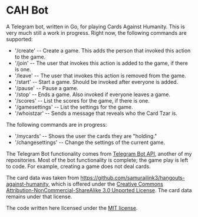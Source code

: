 # CAH Bot
A Telegram bot, written in Go, for playing Cards Against Humanity.  This is very much still a work in progress.  Right now, the following commands are supported:

- '/create' -- Create a game.  This adds the person that invoked this action to the game.
- '/join' -- The user that invokes this action is added to the game, if there is one.
- '/leave' -- The user that invokes this action is removed from the game.
- '/start' -- Start a game.  Should be invoked after everyone is added.
- '/pause' -- Pause a game.
- '/stop' -- Ends a game.  Also invoked if everyone leaves a game.
- '/scores' -- List the scores for the game, if there is one.
- '/gamesettings' -- List the settings for the game.
- '/whoistzar' -- Sends a message that reveals who the Card Tzar is.

The following commands are in progress:
- '/mycards' -- Shows the user the cards they are "holding."
- '/changesettings' -- Change the settings of the current game.

The Telegram Bot functionality comes from [Telegram Bot API](https://github.com/thedadams/telegram-bot-api), another of my repositories.  Most of the bot functionality is complete; the game play is left to code.  For example, creating a game does not deal cards.

The card data was taken from https://github.com/samurailink3/hangouts-against-humanity, which is offered under the [Creative Commons Attribution-NonCommercial-ShareAlike 3.0 Unported License](http://creativecommons.org/licenses/by-nc-sa/3.0/deed.en_US).  The card data remains under that license.

The code written here licensed under the [MIT license](LICENSE).
